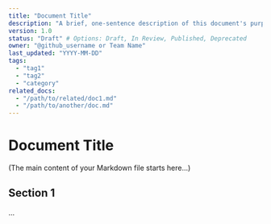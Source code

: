 ```yaml
---
title: "Document Title"
description: "A brief, one-sentence description of this document's purpose."
version: 1.0
status: "Draft" # Options: Draft, In Review, Published, Deprecated
owner: "@github_username or Team Name"
last_updated: "YYYY-MM-DD"
tags:
  - "tag1"
  - "tag2"
  - "category"
related_docs:
  - "/path/to/related/doc1.md"
  - "/path/to/another/doc.md"
---
```


# Document Title

(The main content of your Markdown file starts here...)

## Section 1

...
